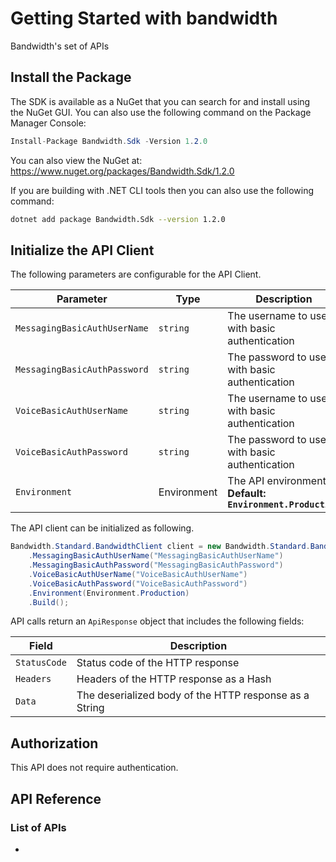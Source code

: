 # Getting Started with bandwidth

Bandwidth's set of APIs

## Install the Package

The SDK is available as a NuGet that you can search for and install using the NuGet GUI. You can also use the following command on the Package Manager Console:

```csharp
Install-Package Bandwidth.Sdk -Version 1.2.0
```

You can also view the NuGet at:
https://www.nuget.org/packages/Bandwidth.Sdk/1.2.0

If you are building with .NET CLI tools then you can also use the following command:

```bash
dotnet add package Bandwidth.Sdk --version 1.2.0
```

## Initialize the API Client

The following parameters are configurable for the API Client.

| Parameter | Type | Description |
|  --- | --- | --- |
| `MessagingBasicAuthUserName` | `string` | The username to use with basic authentication |
| `MessagingBasicAuthPassword` | `string` | The password to use with basic authentication |
| `VoiceBasicAuthUserName` | `string` | The username to use with basic authentication |
| `VoiceBasicAuthPassword` | `string` | The password to use with basic authentication |
| `Environment` | Environment | The API environment. <br> **Default: `Environment.Production`** |

The API client can be initialized as following.

```csharp
Bandwidth.Standard.BandwidthClient client = new Bandwidth.Standard.BandwidthClient.Builder()
    .MessagingBasicAuthUserName("MessagingBasicAuthUserName")
    .MessagingBasicAuthPassword("MessagingBasicAuthPassword")
    .VoiceBasicAuthUserName("VoiceBasicAuthUserName")
    .VoiceBasicAuthPassword("VoiceBasicAuthPassword")
    .Environment(Environment.Production)
    .Build();
```

API calls return an `ApiResponse` object that includes the following fields:

| Field | Description |
|  --- | --- |
| `StatusCode` | Status code of the HTTP response |
| `Headers` | Headers of the HTTP response as a Hash |
| `Data` | The deserialized body of the HTTP response as a String |

## Authorization

This API does not require authentication.

## API Reference

### List of APIs

*

